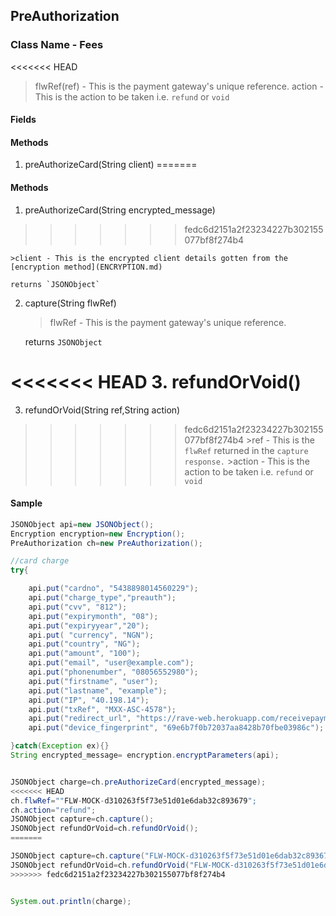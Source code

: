## PreAuthorization

### Class Name - Fees
<<<<<<< HEAD
 >flwRef(ref) - This is the payment gateway's unique reference.
 >action - This is the action to be taken i.e. `refund` or `void`
#### Fields

#### Methods
1. preAuthorizeCard(String client)
=======

#### Methods
1. preAuthorizeCard(String encrypted_message)
>>>>>>> fedc6d2151a2f23234227b302155077bf8f274b4

    >client - This is the encrypted client details gotten from the [encryption method](ENCRYPTION.md)

    returns `JSONObject`
    
2. capture(String flwRef)
    >flwRef - This is the payment gateway's unique reference.
    
    returns `JSONObject`
    
<<<<<<< HEAD
3. refundOrVoid()
=======
3. refundOrVoid(String ref,String action)
>>>>>>> fedc6d2151a2f23234227b302155077bf8f274b4
    >ref - This is the `flwRef` returned in the `capture response.`
    >action - This is the action to be taken i.e. `refund` or `void`
 
 
#### Sample

```java
JSONObject api=new JSONObject();
Encryption encryption=new Encryption();
PreAuthorization ch=new PreAuthorization();

//card charge
try{

    api.put("cardno", "5438898014560229");
    api.put("charge_type","preauth");
    api.put("cvv", "812");
    api.put("expirymonth", "08");
    api.put("expiryyear","20");
    api.put( "currency", "NGN");
    api.put("country", "NG");
    api.put("amount", "100");
    api.put("email", "user@example.com");
    api.put("phonenumber", "08056552980");
    api.put("firstname", "user");
    api.put("lastname", "example");
    api.put("IP", "40.198.14");
    api.put("txRef", "MXX-ASC-4578");
    api.put("redirect_url", "https://rave-web.herokuapp.com/receivepayment");
    api.put("device_fingerprint", "69e6b7f0b72037aa8428b70fbe03986c");

}catch(Exception ex){}
String encrypted_message= encryption.encryptParameters(api);


JSONObject charge=ch.preAuthorizeCard(encrypted_message);
<<<<<<< HEAD
ch.flwRef=""FLW-MOCK-d310263f5f73e51d01e6dab32c893679";
ch.action="refund";
JSONObject capture=ch.capture();
JSONObject refundOrVoid=ch.refundOrVoid();
=======

JSONObject capture=ch.capture("FLW-MOCK-d310263f5f73e51d01e6dab32c893679");
JSONObject refundOrVoid=ch.refundOrVoid("FLW-MOCK-d310263f5f73e51d01e6dab32c893679","refund");
>>>>>>> fedc6d2151a2f23234227b302155077bf8f274b4


System.out.println(charge);
```

